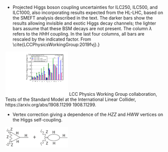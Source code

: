 - Projected Higgs boson coupling uncertainties for ILC250, ILC500, and ILC1000, also  incorporating  results expected from the HL-LHC, based on the SMEFT analysis described in the text.   The darker bars show the results allowing invisible and exotic Higgs decay channels; the lighter bars assume that these BSM decays are not present.  The column $\lambda$ refers to the $HHH$ coupling.  In the last four columns, all bars are rescaled by the indicated factor.   From \cite{LCCPhysicsWorkingGroup:2019fvj}.}
<img src="figures/ILC2019fit.png" width="200" /> 
 LCC Physics Working Group collaboration, Tests of the Standard Model at the International Linear Collider, https://arxiv.org/abs/1908.11299  1908.11299.  


- Vertex correction giving a dependence of the $HZZ$ and $HWW$ vertices on the Higgs self-coupling.
<img src="figures/HiggsVertex.png" width="200" /> 


